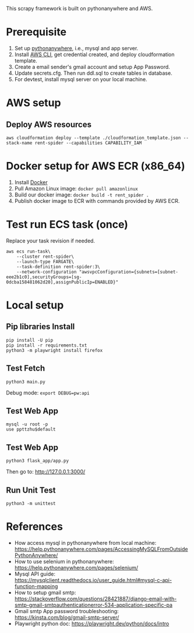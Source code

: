 This scrapy framework is built on pythonanywhere and AWS.

# Prerequisite

1. Set up [pythonanywhere](https://www.pythonanywhere.com/), i.e., mysql and app server.
2. Install [AWS CLI](https://docs.aws.amazon.com/cli/latest/userguide/getting-started-install.html), get credential created, and deploy cloudformation template.
3. Create a email sender's gmail account and setup App Password.
4. Update secrets.cfg. Then run ddl.sql to create tables in database.
5. For devtest, install mysql server on your local machine.

# AWS setup

## Deploy AWS resources

```
aws cloudformation deploy --template ./cloudformation_template.json --stack-name rent-spider --capabilities CAPABILITY_IAM
```

# Docker setup for AWS ECR (x86_64)

1. Install [Docker](https://docs.docker.com/desktop/install/mac-install/)
2. Pull Amazon Linux image: `docker pull amazonlinux`
3. Build our docker image: `docker build -t rent_spider .`
4. Publish docker image to ECR with commands provided by AWS ECR.

# Test run ECS task (once)

Replace your task revision if needed.

```
aws ecs run-task\
	--cluster rent-spider\
	--launch-type FARGATE\
	--task-definition rent-spider:3\
	--network-configuration "awsvpcConfiguration={subnets=[subnet-eee2b1c0],securityGroups=[sg-0dcba158481062d20],assignPublicIp=ENABLED}"
```

# Local setup

## Pip libraries Install

```
pip install -U pip
pip install -r requirements.txt
python3 -m playwright install firefox
```

## Test Fetch

```
python3 main.py
```

Debug mode: `export DEBUG=pw:api`

## Test Web App

```
mysql -u root -p
use ppttzhu$default
```

## Test Web App

```
python3 flask_app/app.py
```

Then go to: http://127.0.0.1:3000/

## Run Unit Test

```
python3 -m unittest
```

# References

- How access mysql in pythonanywhere from local machine: https://help.pythonanywhere.com/pages/AccessingMySQLFromOutsidePythonAnywhere/
- How to use selenium in pythonanywhere: https://help.pythonanywhere.com/pages/selenium/
- Mysql API guide: https://mysqlclient.readthedocs.io/user_guide.html#mysql-c-api-function-mapping
- How to setup gmail smtp: https://stackoverflow.com/questions/28421887/django-email-with-smtp-gmail-smtpauthenticationerror-534-application-specific-pa
- Gmail smtp App password troubleshooting: https://kinsta.com/blog/gmail-smtp-server/
- Playwright python doc: https://playwright.dev/python/docs/intro
